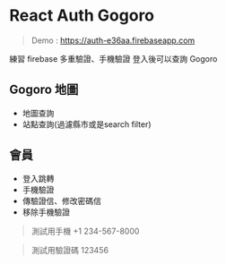 # React Auth Gogoro

> Demo : https://auth-e36aa.firebaseapp.com

練習 firebase 多重驗證、手機驗證
登入後可以查詢 Gogoro

## Gogoro 地圖

- 地圖查詢
- 站點查詢(過濾縣市或是search filter)

## 會員

- 登入跳轉
- 手機驗證 
- 傳驗證信、修改密碼信
- 移除手機驗證

> 測試用手機
> +1 234-567-8000

> 測試用驗證碼
> 123456